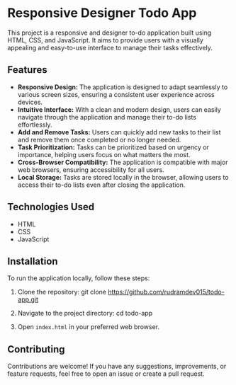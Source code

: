 # Responsive Designer Todo App

This project is a responsive and designer to-do application built using HTML, CSS, and JavaScript. It aims to provide users with a visually appealing and easy-to-use interface to manage their tasks effectively.

## Features

- **Responsive Design:** The application is designed to adapt seamlessly to various screen sizes, ensuring a consistent user experience across devices.
- **Intuitive Interface:** With a clean and modern design, users can easily navigate through the application and manage their to-do lists effortlessly.
- **Add and Remove Tasks:** Users can quickly add new tasks to their list and remove them once completed or no longer needed.
- **Task Prioritization:** Tasks can be prioritized based on urgency or importance, helping users focus on what matters the most.
- **Cross-Browser Compatibility:** The application is compatible with major web browsers, ensuring accessibility for all users.
- **Local Storage:** Tasks are stored locally in the browser, allowing users to access their to-do lists even after closing the application.

## Technologies Used

- HTML
- CSS
- JavaScript

## Installation

To run the application locally, follow these steps:

1. Clone the repository:
git clone https://github.com/rudramdev015/todo-app.git


2. Navigate to the project directory:
cd todo-app


3. Open `index.html` in your preferred web browser.

## Contributing

Contributions are welcome! If you have any suggestions, improvements, or feature requests, feel free to open an issue or create a pull request.
